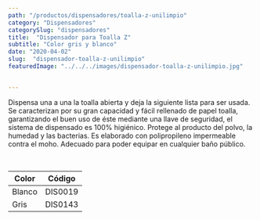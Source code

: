 ```yaml
---
path: "/productos/dispensadores/toalla-z-unilimpio"
category: "Dispensadores"
categorySlug: "dispensadores"
title:  "Dispensador para Toalla Z"
subtitle: "Color gris y blanco"
date: "2020-04-02"
slug:  "dispensador-toalla-z-unilimpio"
featuredImage: "../../../images/dispensador-toalla-z-unilimpio.jpg"


---
```

Dispensa una a una la toalla abierta y deja la siguiente lista para ser usada. Se caracterizan por su gran capacidad y fácil rellenado de papel toalla, garantizando el buen uso de éste mediante una llave de seguridad, el sistema de dispensado es 100% higiénico. Protege al producto del polvo, la humedad y las bacterias. Es elaborado con polipropileno impermeable contra el moho. Adecuado para poder equipar en cualquier baño público.


<br>
<table class="min-w-full md:min-w-0 divide-y-0 divide-gray-200">
          <thead class=" bg-white">
            <tr>
              <th scope="col" class="px-6 text-center text-xs font-medium text-primary-lighter uppercase tracking-wider">
                Color
              </th>
              <th scope="col" class="px-6 py-3 text-center text-xs font-medium text-primary-lighter uppercase tracking-wider">
                Código
              </th>
            </tr>
          </thead>
          <tbody>
            <tr class="bg-gray-400">
              <td class="px-6 py-4 whitespace-nowrap text-sm text-gray-700 text-center">
              Blanco
              </td>
              <td class="px-6 py-4 whitespace-nowrap text-sm text-gray-700 text-center">
               DIS0019
              </td>
            </tr>
            <tr class="bg-gray-200">
              <td class="px-6 py-4 whitespace-nowrap text-sm text-gray-700 text-center">
              Gris
              </td>
              <td class="px-6 py-4 whitespace-nowrap text-sm text-gray-700 text-center">
              DIS0143
              </td>
            </tr>
          </tbody>
        </table>

